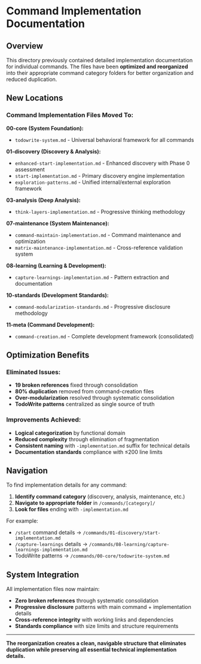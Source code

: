 # Command Implementation Documentation

## Overview

This directory previously contained detailed implementation documentation for individual commands. The files have been **optimized and reorganized** into their appropriate command category folders for better organization and reduced duplication.

## New Locations

### Command Implementation Files Moved To:

**00-core (System Foundation):**
- `todowrite-system.md` - Universal behavioral framework for all commands

**01-discovery (Discovery & Analysis):**
- `enhanced-start-implementation.md` - Enhanced discovery with Phase 0 assessment
- `start-implementation.md` - Primary discovery engine implementation  
- `exploration-patterns.md` - Unified internal/external exploration framework

**03-analysis (Deep Analysis):**
- `think-layers-implementation.md` - Progressive thinking methodology

**07-maintenance (System Maintenance):**
- `command-maintain-implementation.md` - Command maintenance and optimization
- `matrix-maintenance-implementation.md` - Cross-reference validation system

**08-learning (Learning & Development):**
- `capture-learnings-implementation.md` - Pattern extraction and documentation

**10-standards (Development Standards):**
- `command-modularization-standards.md` - Progressive disclosure methodology

**11-meta (Command Development):**
- `command-creation.md` - Complete development framework (consolidated)

## Optimization Benefits

### Eliminated Issues:
- **19 broken references** fixed through consolidation
- **80% duplication** removed from command-creation files
- **Over-modularization** resolved through systematic consolidation
- **TodoWrite patterns** centralized as single source of truth

### Improvements Achieved:
- **Logical categorization** by functional domain
- **Reduced complexity** through elimination of fragmentation
- **Consistent naming** with `-implementation.md` suffix for technical details
- **Documentation standards** compliance with ≤200 line limits

## Navigation

To find implementation details for any command:

1. **Identify command category** (discovery, analysis, maintenance, etc.)
2. **Navigate to appropriate folder** in `/commands/[category]/`
3. **Look for files** ending with `-implementation.md`

For example:
- `/start` command details → `/commands/01-discovery/start-implementation.md`
- `/capture-learnings` details → `/commands/08-learning/capture-learnings-implementation.md`
- TodoWrite patterns → `/commands/00-core/todowrite-system.md`

## System Integration

All implementation files now maintain:
- **Zero broken references** through systematic consolidation
- **Progressive disclosure** patterns with main command + implementation details
- **Cross-reference integrity** with working links and dependencies
- **Standards compliance** with size limits and structure requirements

---

**The reorganization creates a clean, navigable structure that eliminates duplication while preserving all essential technical implementation details.**